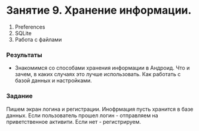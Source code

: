 ﻿# Занятие 9. Хранение информации.

1. Preferences
2. SQLite
3. Работа с файлами

### Результаты
* Знакомимся со способами хранения информации в Андроид. Что и зачем, в каких случаях это лучше использовать. Как работать с базой данных и настройками. 

### Задание 
Пишем экран логина и регистрации. Инофрмация пусть хранится в базе данных. Если пользователь прошел логин - отправляем на приветственное активити. Если нет - регистрируем. 





